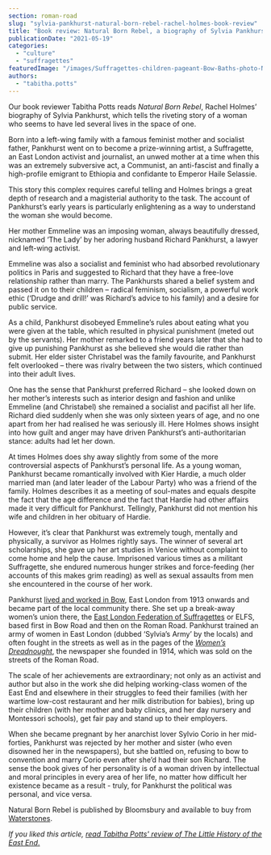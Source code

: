 ```yaml
---
section: roman-road
slug: "sylvia-pankhurst-natural-born-rebel-rachel-holmes-book-review"
title: "Book review: Natural Born Rebel, a biography of Sylvia Pankhurst"
publicationDate: "2021-05-19"
categories: 
  - "culture"
  - "suffragettes"
featuredImage: "/images/Suffragettes-children-pageant-Bow-Baths-photo-Norah-Smyth-copyright-inst-social-history.jpg"
authors: 
  - "tabitha.potts"
---
```


Our book reviewer Tabitha Potts reads _Natural Born Rebel_, Rachel Holmes’ biography of Sylvia Pankhurst, which tells the riveting story of a woman who seems to have led several lives in the space of one.

Born into a left-wing family with a famous feminist mother and socialist father, Pankhurst went on to become a prize-winning artist, a Suffragette, an East London activist and journalist, an unwed mother at a time when this was an extremely subversive act, a Communist, an anti-fascist and finally a high-profile emigrant to Ethiopia and confidante to Emperor Haile Selassie. 

This story this complex requires careful telling and Holmes brings a great depth of research and a magisterial authority to the task. The account of Pankhurst’s early years is particularly enlightening as a way to understand the woman she would become. 

Her mother Emmeline was an imposing woman, always beautifully dressed, nicknamed ‘The Lady’ by her adoring husband Richard Pankhurst, a lawyer and left-wing activist. 

Emmeline was also a socialist and feminist who had absorbed revolutionary politics in Paris and suggested to Richard that they have a free-love relationship rather than marry. The Pankhursts shared a belief system and passed it on to their children – radical feminism, socialism, a powerful work ethic (‘Drudge and drill!’ was Richard’s advice to his family) and a desire for public service. 

As a child, Pankhurst disobeyed Emmeline’s rules about eating what you were given at the table, which resulted in physical punishment (meted out by the servants). Her mother remarked to a friend years later that she had to give up punishing Pankhurst as she believed she would die rather than submit. Her elder sister Christabel was the family favourite, and Pankhurst felt overlooked – there was rivalry between the two sisters, which continued into their adult lives. 

One has the sense that Pankhurst preferred Richard – she looked down on her mother’s interests such as interior design and fashion and unlike Emmeline (and Christabel) she remained a socialist and pacifist all her life. Richard died suddenly when she was only sixteen years of age, and no one apart from her had realised he was seriously ill. Here Holmes shows insight into how guilt and anger may have driven Pankhurst’s anti-authoritarian stance: adults had let her down. 

At times Holmes does shy away slightly from some of the more controversial aspects of Pankhurst’s personal life. As a young woman, Pankhurst became romantically involved with Kier Hardie, a much older married man (and later leader of the Labour Party) who was a friend of the family. Holmes describes it as a meeting of soul-mates and equals despite the fact that the age difference and the fact that Hardie had other affairs made it very difficult for Pankhurst. Tellingly, Pankhurst did not mention his wife and children in her obituary of Hardie. 

However, it’s clear that Pankhurst was extremely tough, mentally and physically, a survivor as Holmes rightly says. The winner of several art scholarships, she gave up her art studies in Venice without complaint to come home and help the cause. Imprisoned various times as a militant Suffragette, she endured numerous hunger strikes and force-feeding (her accounts of this makes grim reading) as well as sexual assaults from men she encountered in the course of her work. 

Pankhurst [lived and worked in Bow](https://romanroadlondon.com/bows-suffragette-secrets-sylvia-pankhurst-east-end-suffrage/), East London from 1913 onwards and became part of the local community there. She set up a break-away women’s union there, the [East London Federation of Suffragettes](https://romanroadlondon.com/east-london-federation-suffragettes-established/) or ELFS, based first in Bow Road and then on the Roman Road. Pankhurst trained an army of women in East London (dubbed ‘Sylvia’s Army’ by the locals) and often fought in the streets as well as in the pages of the _[Women’s Dreadnought](https://romanroadlondon.com/sylvia-pankhurst-womens-workers-dreadnought-newspaper-bow/)_, the newspaper she founded in 1914, which was sold on the streets of the Roman Road. 

The scale of her achievements are extraordinary; not only as an activist and author but also in the work she did helping working-class women of the East End and elsewhere in their struggles to feed their families (with her wartime low-cost restaurant and her milk distribution for babies), bring up their children (with her mother and baby clinics, and her day nursery and Montessori schools), get fair pay and stand up to their employers. 

When she became pregnant by her anarchist lover Sylvio Corio in her mid-forties, Pankhurst was rejected by her mother and sister (who even disowned her in the newspapers), but she battled on, refusing to bow to convention and marry Corio even after she’d had their son Richard. The sense the book gives of her personality is of a woman driven by intellectual and moral principles in every area of her life, no matter how difficult her existence became as a result - truly, for Pankhurst the political was personal, and vice versa. 

Natural Born Rebel is published by Bloomsbury and available to buy from [Waterstones](https://www.waterstones.com/book/sylvia-pankhurst/rachel-holmes/9781408880418).

_If you liked this article,_ [_read Tabitha Potts' review of The Little History of the East End_.](https://romanroadlondon.com/little-history-of-the-east-end-dee-gordon-book-review/)
